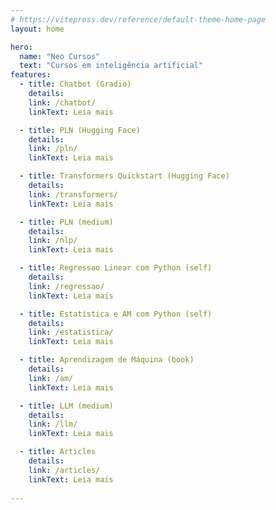 ```yaml
---
# https://vitepress.dev/reference/default-theme-home-page
layout: home

hero:
  name: "Neo Cursos"
  text: "Cursos em inteligência artificial"
features:
  - title: Chatbot (Gradio)
    details: 
    link: /chatbot/
    linkText: Leia mais

  - title: PLN (Hugging Face)
    details: 
    link: /pln/
    linkText: Leia mais

  - title: Transformers Quickstart (Hugging Face)
    details: 
    link: /transformers/
    linkText: Leia mais

  - title: PLN (medium)
    details: 
    link: /nlp/
    linkText: Leia mais

  - title: Regressao Linear com Python (self)
    details: 
    link: /regressao/
    linkText: Leia mais

  - title: Estatística e AM com Python (self)
    details: 
    link: /estatistica/
    linkText: Leia mais

  - title: Aprendizagem de Máquina (book)
    details: 
    link: /am/
    linkText: Leia mais

  - title: LLM (medium)
    details: 
    link: /llm/
    linkText: Leia mais

  - title: Articles
    details: 
    link: /articles/
    linkText: Leia mais
    
---
```


<!-- 
<script setup>
import Post from './components/Post.vue'
</script>

  <style>
        #div-com-borda {
            background-color: #f2f2f2;
            border: 1px;
            border-radius: 1rem;
            margin: 1rem;
            padding: 1rem;
        }

        #div-com-borda:hover {
            cursor: pointer;
            border: 1px solid blue;/* Cor azul ao passar o mouse */
        }
    </style>

<div id="div-com-borda">
  <h4>AM</h4>
  <p> Aprendizagem de máquina </p>
  <a href=""> Leia mais </a>
</div>

<post title="Aprendizagem de máqunia" link="./am/">
Aprendizagem de máquina.
</post>

<post title="Estatística" link="./estatistica/">
Estatística com Python.
</post>

-->